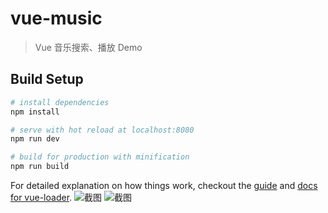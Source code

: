 # vue-music

> Vue 音乐搜索、播放 Demo

## Build Setup

``` bash
# install dependencies
npm install

# serve with hot reload at localhost:8080
npm run dev

# build for production with minification
npm run build
```

For detailed explanation on how things work, checkout the [guide](http://vuejs-templates.github.io/webpack/) and [docs for vue-loader](http://vuejs.github.io/vue-loader).
![截图](https://github.com/Sioxas/vue-music/raw/master/src/assets/screenshot/IMG_1349.PNG)
![截图](https://github.com/Sioxas/vue-music/raw/master/src/assets/screenshot/IMG_1350.PNG)
